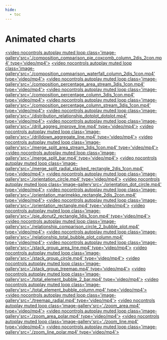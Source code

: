 ```yaml
---
hide:
  - toc
---
```


# Animated charts
<script src="../../assets/javascripts/thumbs.js"></script>
<a href='./composition_comparison_pie_coxcomb_column_2dis_2con/' title='Pie  to Coxcomb '><video nocontrols autoplay muted loop class='image-gallery'src='./composition_comparison_pie_coxcomb_column_2dis_2con.mp4' type='video/mp4'></video></a>
<a href='./composition_comparison_waterfall_column_2dis_1con/' title='Waterfall  to Column '><video nocontrols autoplay muted loop class='image-gallery'src='./composition_comparison_waterfall_column_2dis_1con.mp4' type='video/mp4'></video></a>
<a href='./composition_percentage_area_stream_3dis_1con/' title='Stacked Area  to Split Area '><video nocontrols autoplay muted loop class='image-gallery'src='./composition_percentage_area_stream_3dis_1con.mp4' type='video/mp4'></video></a>
<a href='./composition_percentage_column_3dis_1con/' title='Stacked Column  to Split Column '><video nocontrols autoplay muted loop class='image-gallery'src='./composition_percentage_column_3dis_1con.mp4' type='video/mp4'></video></a>
<a href='./composition_percentage_column_stream_3dis_1con/' title='Column  to 100% Column '><video nocontrols autoplay muted loop class='image-gallery'src='./composition_percentage_column_stream_3dis_1con.mp4' type='video/mp4'></video></a>
<a href='./distribution_relationship_dotplot_dotplot/' title='Distribution Plot to Scatter Plot'><video nocontrols autoplay muted loop class='image-gallery'src='./distribution_relationship_dotplot_dotplot.mp4' type='video/mp4'></video></a>
<a href='./drill_aggreg_improve_line/' title='Single Line  to Line  I'><video nocontrols autoplay muted loop class='image-gallery'src='./drill_aggreg_improve_line.mp4' type='video/mp4'></video></a>
<a href='./drilldown_aggregate_line/' title='Single Line  to Line  II'><video nocontrols autoplay muted loop class='image-gallery'src='./drilldown_aggregate_line.mp4' type='video/mp4'></video></a>
<a href='./merge_split_area_stream_3dis_1con/' title='Stacked Streamgraph to Split Area '><video nocontrols autoplay muted loop class='image-gallery'src='./merge_split_area_stream_3dis_1con.mp4' type='video/mp4'></video></a>
<a href='./merge_split_bar/' title='Stacked Bar  to Split Bar '><video nocontrols autoplay muted loop class='image-gallery'src='./merge_split_bar.mp4' type='video/mp4'></video></a>
<a href='./merge_split_radial_stacked_rectangle_2dis_1con/' title='Radial Bar  to Split Radial Bar '><video nocontrols autoplay muted loop class='image-gallery'src='./merge_split_radial_stacked_rectangle_2dis_1con.mp4' type='video/mp4'></video></a>
<a href='./orientation_circle/' title='Dot Plot to Dot Plot with Other Orientation'><video nocontrols autoplay muted loop class='image-gallery'src='./orientation_circle.mp4' type='video/mp4'></video></a>
<a href='./orientation_dot_circle/' title='Scatter Plot to Dot Plot'><video nocontrols autoplay muted loop class='image-gallery'src='./orientation_dot_circle.mp4' type='video/mp4'></video></a>
<a href='./orientation_marimekko_rectangle_2dis_2con/' title='Marimekko  to Marimekko with Other Orientation'><video nocontrols autoplay muted loop class='image-gallery'src='./orientation_marimekko_rectangle_2dis_2con.mp4' type='video/mp4'></video></a>
<a href='./orientation_rectangle/' title='Stacked Column  to Bar '><video nocontrols autoplay muted loop class='image-gallery'src='./orientation_rectangle.mp4' type='video/mp4'></video></a>
<a href='./pie_donut2_rectangle_1dis_1con/' title='Pie  to Donut '><video nocontrols autoplay muted loop class='image-gallery'src='./pie_donut2_rectangle_1dis_1con.mp4' type='video/mp4'></video></a>
<a href='./relationship_comparison_circle_2_bubble_plot/' title='Bubble Plot to Bubble '><video nocontrols autoplay muted loop class='image-gallery'src='./relationship_comparison_circle_2_bubble_plot.mp4' type='video/mp4'></video></a>
<a href='./relationship_total_bubble_plot_column/' title='Bubble Plot to Bar '><video nocontrols autoplay muted loop class='image-gallery'src='./relationship_total_bubble_plot_column.mp4' type='video/mp4'></video></a>
<a href='./stack_group_area_line/' title='Stacked Area  to Line '><video nocontrols autoplay muted loop class='image-gallery'src='./stack_group_area_line.mp4' type='video/mp4'></video></a>
<a href='./stack_group_circle/' title='Bubble  to Stacked Bubble '><video nocontrols autoplay muted loop class='image-gallery'src='./stack_group_circle.mp4' type='video/mp4'></video></a>
<a href='./stack_group_treemap/' title='Treemap to Stacked Treemap'><video nocontrols autoplay muted loop class='image-gallery'src='./stack_group_treemap.mp4' type='video/mp4'></video></a>
<a href='./total_element_bubble_2_bar/' title='Stacked Bubble  to Bar '><video nocontrols autoplay muted loop class='image-gallery'src='./total_element_bubble_2_bar.mp4' type='video/mp4'></video></a>
<a href='./total_element_bubble_column/' title='Stacked Bubble  to Column '><video nocontrols autoplay muted loop class='image-gallery'src='./total_element_bubble_column.mp4' type='video/mp4'></video></a>
<a href='./treemap_radial/' title='Treemap to Radial '><video nocontrols autoplay muted loop class='image-gallery'src='./treemap_radial.mp4' type='video/mp4'></video></a>
<a href='./zoom_area/' title='Stacked Area to Zoomed Stacked Area'><video nocontrols autoplay muted loop class='image-gallery'src='./zoom_area.mp4' type='video/mp4'></video></a>
<a href='./zoom_area_polar/' title='Polar Stacked Area to Zoomed Polar Stacked Area'><video nocontrols autoplay muted loop class='image-gallery'src='./zoom_area_polar.mp4' type='video/mp4'></video></a>
<a href='./zoom_line/' title='Line chart to Zoomed Line chart'><video nocontrols autoplay muted loop class='image-gallery'src='./zoom_line.mp4' type='video/mp4'></video></a>
<a href='./zoom_line_polar/' title='Polar Line chart to Zoomed Polar Line chart'><video nocontrols autoplay muted loop class='image-gallery'src='./zoom_line_polar.mp4' type='video/mp4'></video></a>
